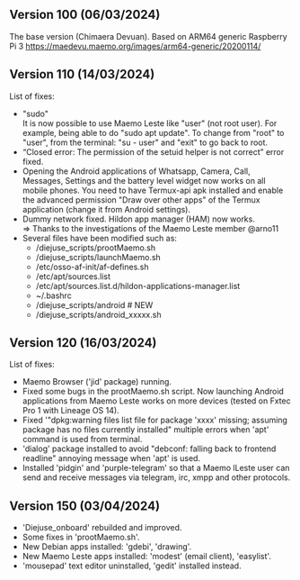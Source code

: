 ## Version 100 (06/03/2024)
The base version (Chimaera Devuan). Based on ARM64 generic Raspberry Pi 3 https://maedevu.maemo.org/images/arm64-generic/20200114/

## Version 110 (14/03/2024)
List of fixes:
- "sudo"  
  It is now possible to use Maemo Leste like "user" (not root user). For example, being able to do "sudo apt update". To change from "root" to "user", from the terminal: "su - user" and "exit" to go back to root.
- “Closed error: The permission of the setuid helper is not correct” error fixed.  
- Opening the Android applications of Whatsapp, Camera, Call, Messages, Settings and the battery level widget now works on all mobile phones. You need to have Termux-api apk installed and enable the advanced permission "Draw over other apps" of the Termux application (change it from Android settings).  
- Dummy network fixed. Hildon app manager (HAM) now works.  
  => Thanks to the investigations of the Maemo Leste member @arno11  
- Several files have been modified such as:  
  - /diejuse_scripts/prootMaemo.sh  
  - /diejuse_scripts/launchMaemo.sh  
  - /etc/osso-af-init/af-defines.sh  
  - /etc/apt/sources.list  
  - /etc/apt/sources.list.d/hildon-applications-manager.list  
  - ~/.bashrc
  - /diejuse_scripts/android    # NEW
  - /diejuse_scripts/android_xxxxx.sh
## Version 120 (16/03/2024)  
List of fixes:  
- Maemo Browser ('jid' package) running.  
- Fixed some bugs in the prootMaemo.sh script. Now launching Android applications from Maemo Leste works on more devices (tested on Fxtec Pro 1 with Lineage OS 14). 
- Fixed '"dpkg:warning files list file for package 'xxxx' missing; assuming package has no files currently installed"  multiple errors when 'apt' command is used from terminal.  
- 'dialog' package installed to avoid "debconf: falling back to frontend readline" annoying message when 'apt' is used.  
- Installed 'pidgin' and 'purple-telegram' so that a Maemo lLeste user can send and receive messages via telegram, irc, xmpp and other protocols.  
## Version 150 (03/04/2024)  
- 'Diejuse_onboard' rebuilded and improved.
- Some fixes in 'prootMaemo.sh'.
- New Debian apps installed: 'gdebi', 'drawing'.
- New Maemo Leste apps installed: 'modest' (email client), 'easylist'.
- 'mousepad' text editor uninstalled, 'gedit' installed instead.
